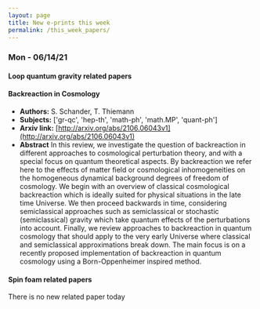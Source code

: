 ```yaml
---
layout: page
title: New e-prints this week 
permalink: /this_week_papers/
---
```








### Mon - 06/14/21

#### Loop quantum gravity related papers

#### **Backreaction in Cosmology**
 - **Authors:** S. Schander, T. Thiemann
 - **Subjects:** ['gr-qc', 'hep-th', 'math-ph', 'math.MP', 'quant-ph']
 - **Arxiv link:** [http://arxiv.org/abs/2106.06043v1](http://arxiv.org/abs/2106.06043v1)
 - **Abstract**
 In this review, we investigate the question of backreaction in different
approaches to cosmological perturbation theory, and with a special focus on
quantum theoretical aspects. By backreaction we refer here to the effects of
matter field or cosmological inhomogeneities on the homogeneous dynamical
background degrees of freedom of cosmology. We begin with an overview of
classical cosmological backreaction which is ideally suited for physical
situations in the late time Universe. We then proceed backwards in time,
considering semiclassical approaches such as semiclassical or stochastic
(semiclassical) gravity which take quantum effects of the perturbations into
account. Finally, we review approaches to backreaction in quantum cosmology
that should apply to the very early Universe where classical and semiclassical
approximations break down. The main focus is on a recently proposed
implementation of backreaction in quantum cosmology using a Born-Oppenheimer
inspired method. 

#### Spin foam related papers

There is no new related paper today 



